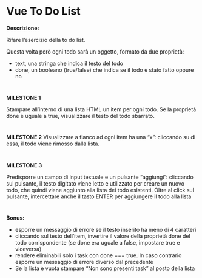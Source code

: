# Vue To Do List
**Descrizione:**

Rifare l’esercizio della to do list.

Questa volta però ogni todo sarà un oggetto, formato da due proprietà:
- text, una stringa che indica il testo del todo
- done, un booleano (true/false) che indica se il todo è stato fatto oppure no
#
**MILESTONE 1**

Stampare all’interno di una lista HTML un item per ogni todo.
Se la proprietà done è uguale a true, visualizzare il testo del todo sbarrato.
#
**MILESTONE 2**
Visualizzare a fianco ad ogni item ha una “x”: cliccando su di essa, il todo viene rimosso dalla lista.
#
**MILESTONE 3**

Predisporre un campo di input testuale e un pulsante “aggiungi”: cliccando sul pulsante, il testo digitato viene letto e utilizzato per creare un nuovo todo, che quindi viene aggiunto alla lista dei todo esistenti.
Oltre al click sul pulsante, intercettare anche il tasto ENTER per aggiungere il todo alla lista
#
**Bonus:**

- esporre un messaggio di errore se il testo inserito ha meno di 4 caratteri
- cliccando sul testo dell’item, invertire il valore della proprietà done del todo corrispondente (se done era uguale a false, impostare true e viceversa)
- rendere eliminabili solo i task con done === true. In caso contrario esporre un messaggio di errore diverso dal precedente
- Se la lista è vuota stampare “Non sono presenti task” al posto della lista